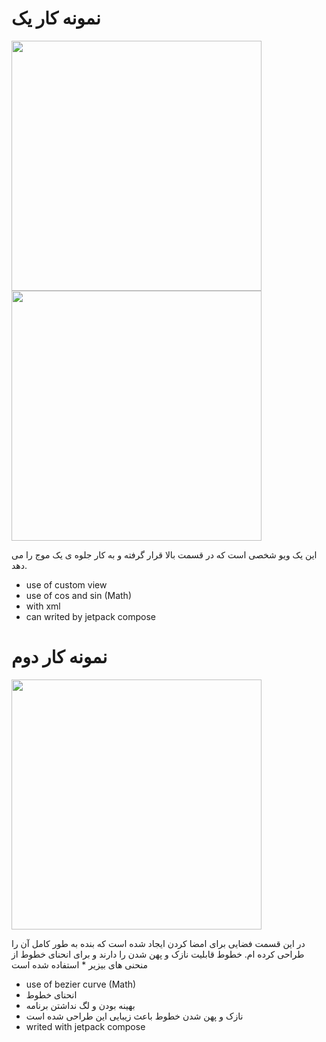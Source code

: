 
# نمونه کار یک

<img src="http://www.upsara.com/images/s440754_.gif" width="400px">

<img src="http://www.upsara.com/images/s436505_.gif" width="400px">

 این یک ویو شخصی است که در قسمت بالا قرار گرفته و به کار جلوه ی یک موج را می دهد.
* use of custom view
* use of cos and sin (Math)
* with xml
* can writed by jetpack compose


# نمونه کار دوم

<img src="http://www.upsara.com/images/e491328_.gif" width="400px">

در این قسمت فضایی برای امضا کردن ایجاد شده است که بنده به طور کامل آن را طراحی کرده ام. 
خطوط قابلیت نازک و پهن شدن را دارند و برای انحنای خطوط از منحنی های بیزیر * استفاده شده است
* use of bezier curve (Math)
* انحنای خطوط
* بهینه بودن و لگ نداشتن برنامه
* نازک و پهن شدن خطوط
باعث زیبایی این طراحی شده است
* writed with jetpack compose
